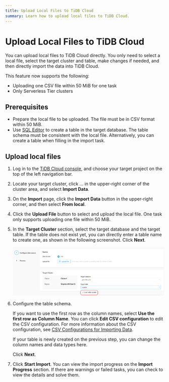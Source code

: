 ```yaml
---
title: Upload Local Files to TiDB Cloud
summary: Learn how to upload local files to TiDB Cloud.
---
```


# Upload Local Files to TiDB Cloud

You can upload local files to TiDB Cloud directly. You only need to select a local file, select the target cluster and table, make changes if needed, and then directly import the data into TiDB Cloud.

This feature now supports the following:

- Uploading one CSV file within 50 MiB for one task
- Only Serverless Tier clusters

## Prerequisites

- Prepare the local file to be uploaded. The file must be in CSV format within 50 MiB.
- Use [SQL Editor](/develop/dev-guide-tidb-crud-sql.md#explore-sql-with-tidb) to create a table in the target database. The table schema must be consistent with the local file. Alternatively, you can create a table when filling in the import task.

## Upload local files

1. Log in to the [TiDB Cloud console](https://tidbcloud.com/console/clusters), and choose your target project on the top of the left navigation bar.

2. Locate your target cluster, click ... in the upper-right corner of the cluster area, and select **Import Data**.

3. On the **Import** page, click the **Import Data** button in the upper-right corner, and then select **From local**.

4. Click the **Upload File** button to select and upload the local file. One task only supports uploading one file within 50 MiB.

5. In the **Target Cluster** section, select the target database and the target table. If the table does not exist yet, you can directly enter a table name to create one, as shown in the following screenshot. Click **Next**.

    ![Upload local files](/media/tidb-cloud/tidb-cloud-upload-local-files.png)

6. Configure the table schema.

    If you want to use the first row as the column names, select **Use the first row as Column Name**. You can click **Edit CSV configuration** to edit the CSV configuration. For more information about the CSV configuration, see [CSV Configurations for Importing Data](/tidb-cloud/naming-conventions-for-data-import.md).

    If your table is newly created on the previous step, you can change the column names and data types here.

    Click **Next**.

7. Click **Start Import**. You can view the import progress on the **Import Progress** section. If there are warnings or failed tasks, you can check to view the details and solve them.
